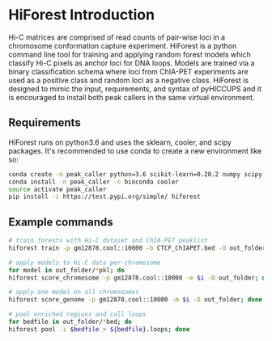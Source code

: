 
# HiForest Introduction
Hi-C matrices are comprised of read counts of pair-wise loci in a chromosome conformation capture experiment. HiForest is a python command line tool for training and applying random forest models which classify Hi-C pixels as anchor loci for DNA loops. Models are trained via a binary classification schema where loci from ChIA-PET experiments are used as a positive class and random loci as a negative class. HiForest is designed to mimic the input, requirements, and syntax of pyHICCUPS and it is encouraged to install both peak callers in the same virtual environment.

## Requirements
HiForest runs on python3.6 and uses the sklearn, cooler, and scipy packages. It's recommended to use conda to create a new environment like so:


```bash
conda create -n peak_caller python=3.6 scikit-learn=0.20.2 numpy scipy pandas h5py
conda install -n peak_caller -c bioconda cooler
source activate peak_caller
pip install -i https://test.pypi.org/simple/ hiforest
```

## Example commands


```bash
# train forests with Hi-C dataset and ChIA-PET peaklist
hiforest train -p gm12878.cool::10000 -b CTCF_ChIAPET.bed -O out_folder
```


```bash
# apply models to Hi-C data per-chromosome
for model in out_folder/*pkl; do 
hiforest score_chromosome -p gm12878.cool::10000 -m $i -O out_folder; done
```


```bash
# apply one model on all chromosomes
hiforest score_genome -p gm12878.cool::10000 -m $i -O out_folder; done
```


```bash
# pool enriched regions and call loops
for bedfile in out_folder/*bed; do 
hiforest pool -i $bedfile > ${bedfile}.loops; done
```
